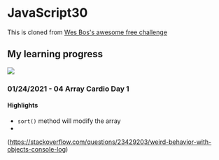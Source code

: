 ﻿# JavaScript30

This is cloned from [Wes Bos's awesome free challenge](https://github.com/wesbos/JavaScript30)

## My learning progress
![](https://progress-bar.dev/0/?title=completed)

### 01/24/2021 - 04 Array Cardio Day 1
#### Highlights
* `sort()` method will modify the array
* 
(https://stackoverflow.com/questions/23429203/weird-behavior-with-objects-console-log)